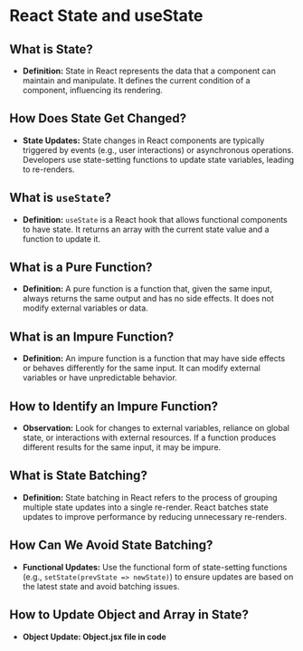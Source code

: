 # React State and useState

## What is State?

- **Definition:** State in React represents the data that a component can maintain and manipulate. It defines the current condition of a component, influencing its rendering.

## How Does State Get Changed?

- **State Updates:** State changes in React components are typically triggered by events (e.g., user interactions) or asynchronous operations. Developers use state-setting functions to update state variables, leading to re-renders.

## What is `useState`?

- **Definition:** `useState` is a React hook that allows functional components to have state. It returns an array with the current state value and a function to update it.

## What is a Pure Function?

- **Definition:** A pure function is a function that, given the same input, always returns the same output and has no side effects. It does not modify external variables or data.

## What is an Impure Function?

- **Definition:** An impure function is a function that may have side effects or behaves differently for the same input. It can modify external variables or have unpredictable behavior.

## How to Identify an Impure Function?

- **Observation:** Look for changes to external variables, reliance on global state, or interactions with external resources. If a function produces different results for the same input, it may be impure.

## What is State Batching?

- **Definition:** State batching in React refers to the process of grouping multiple state updates into a single re-render. React batches state updates to improve performance by reducing unnecessary re-renders.

## How Can We Avoid State Batching?

- **Functional Updates:** Use the functional form of state-setting functions (e.g., `setState(prevState => newState)`) to ensure updates are based on the latest state and avoid batching issues.

## How to Update Object and Array in State?

- **Object Update: Object.jsx file in code**
 
